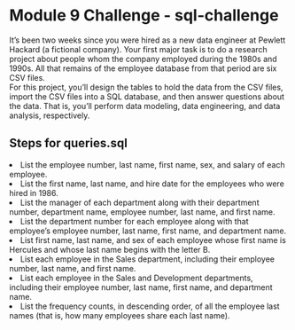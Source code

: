 # Module 9 Challenge - sql-challenge
It’s been two weeks since you were hired as a new data engineer at Pewlett Hackard (a fictional company). Your first major task is to do a research project about people whom the company employed during the 1980s and 1990s. All that remains of the employee database from that period are six CSV files.
<br />
For this project, you’ll design the tables to hold the data from the CSV files, import the CSV files into a SQL database, and then answer questions about the data. That is, you’ll perform data modeling, data engineering, and data analysis, respectively.

## Steps for queries.sql
<li> List the employee number, last name, first name, sex, and salary of each employee.
<li> List the first name, last name, and hire date for the employees who were hired in 1986.
<li> List the manager of each department along with their department number, department name, employee number, last name, and first name.
<li> List the department number for each employee along with that employee’s employee number, last name, first name, and department name.
<li> List first name, last name, and sex of each employee whose first name is Hercules and whose last name begins with the letter B.
<li> List each employee in the Sales department, including their employee number, last name, and first name.
<li> List each employee in the Sales and Development departments, including their employee number, last name, first name, and department name.
<li> List the frequency counts, in descending order, of all the employee last names (that is, how many employees share each last name).
